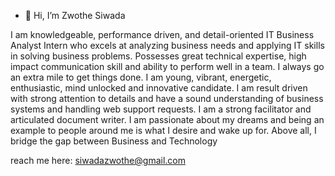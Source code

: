 - 👋 Hi, I’m Zwothe Siwada

I am knowledgeable, performance driven, and detail-oriented IT Business 
Analyst Intern who excels at analyzing business needs and applying IT skills in 
solving business problems. Possesses great technical expertise, high impact 
communication skill and ability to perform well in a team. I always go an extra 
mile to get things done. I am young, vibrant, energetic, enthusiastic, mind 
unlocked and innovative candidate. I am result driven with strong attention to 
details and have a sound understanding of business systems and handling 
web support requests. I am a strong facilitator and articulated document 
writer. I am passionate about my dreams and being an example to people 
around me is what I desire and wake up for. Above all, I bridge the gap 
between Business and Technology

reach me here: siwadazwothe@gmail.com


<!---
Zwothe-Siwada/Zwothe-Siwada is a ✨ special ✨ repository because its `README.md` (this file) appears on your GitHub profile.
You can click the Preview link to take a look at your changes.
--->
